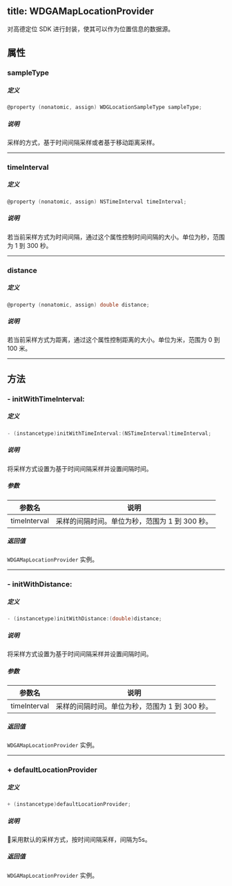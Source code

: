 title: WDGAMapLocationProvider
---

对高德定位 SDK 进行封装，使其可以作为位置信息的数据源。

## 属性

### sampleType

##### 定义

```objectivec
@property (nonatomic, assign) WDGLocationSampleType sampleType;
```

##### 说明
采样的方式，基于时间间隔采样或者基于移动距离采样。

---

### timeInterval

##### 定义

```objectivec
@property (nonatomic, assign) NSTimeInterval timeInterval;
```

##### 说明
若当前采样方式为时间间隔，通过这个属性控制时间间隔的大小。单位为秒，范围为 1 到 300 秒。

---

### distance

##### 定义

```objectivec
@property (nonatomic, assign) double distance;
```

##### 说明
若当前采样方式为距离，通过这个属性控制距离的大小。单位为米，范围为 0 到 100 米。


---


## 方法

### - initWithTimeInterval:

##### 定义

```objectivec
- (instancetype)initWithTimeInterval:(NSTimeInterval)timeInterval;
```

##### 说明
将采样方式设置为基于时间间隔采样并设置间隔时间。

##### 参数

参数名         | 说明
------------- | -------------
timeInterval  | 采样的间隔时间。单位为秒，范围为 1 到 300 秒。

##### 返回值
`WDGAMapLocationProvider` 实例。

---

### - initWithDistance:

##### 定义

```objectivec
- (instancetype)initWithDistance:(double)distance;
```

##### 说明
将采样方式设置为基于时间间隔采样并设置间隔时间。

##### 参数

参数名         | 说明
------------- | -------------
timeInterval  | 采样的间隔时间。单位为秒，范围为 1 到 300 秒。

##### 返回值
`WDGAMapLocationProvider` 实例。

---

### + defaultLocationProvider

##### 定义

```objectivec
+ (instancetype)defaultLocationProvider;
```

##### 说明
采用默认的采样方式，按时间间隔采样，间隔为5s。

##### 返回值
`WDGAMapLocationProvider` 实例。